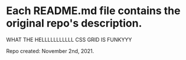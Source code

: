 # Each README.md file contains the original repo's description.

WHAT THE HELLLLLLLLLLL CSS GRID IS FUNKYYY

Repo created: November 2nd, 2021.
